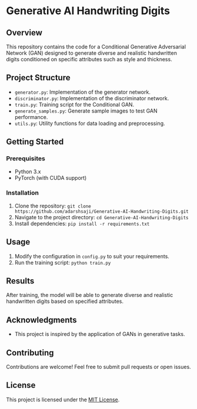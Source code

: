 # Generative AI Handwriting Digits

## Overview
This repository contains the code for a Conditional Generative Adversarial Network (GAN) designed to generate diverse and realistic handwritten digits conditioned on specific attributes such as style and thickness.

## Project Structure

- `generator.py`: Implementation of the generator network.
- `discriminator.py`: Implementation of the discriminator network.
- `train.py`: Training script for the Conditional GAN.
- `generate_samples.py`: Generate sample images to test GAN performance.
- `utils.py`: Utility functions for data loading and preprocessing.

## Getting Started

### Prerequisites
- Python 3.x
- PyTorch (with CUDA support)

### Installation
1. Clone the repository: `git clone https://github.com/adarshsaji/Generative-AI-Handwriting-Digits.git`
2. Navigate to the project directory: `cd Generative-AI-Handwriting-Digits`
3. Install dependencies: `pip install -r requirements.txt`

## Usage
1. Modify the configuration in `config.py` to suit your requirements.
2. Run the training script: `python train.py`

## Results
After training, the model will be able to generate diverse and realistic handwritten digits based on specified attributes.

## Acknowledgments
- This project is inspired by the application of GANs in generative tasks.

## Contributing
Contributions are welcome! Feel free to submit pull requests or open issues.

## License
This project is licensed under the [MIT License](LICENSE).
